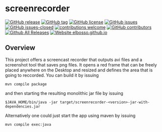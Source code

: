 # screenrecorder

<!---
[![start with why](https://img.shields.io/badge/start%20with-why%3F-brightgreen.svg?style=flat)](http://www.ted.com/talks/simon_sinek_how_great_leaders_inspire_action)
--->
[![GitHub release](https://img.shields.io/github/release/elbosso/screenrecorder/all.svg?maxAge=1)](https://GitHub.com/elbosso/screenrecorder/releases/)
[![GitHub tag](https://img.shields.io/github/tag/elbosso/screenrecorder.svg)](https://GitHub.com/elbosso/screenrecorder/tags/)
[![GitHub license](https://img.shields.io/github/license/elbosso/screenrecorder.svg)](https://github.com/elbosso/screenrecorder/blob/master/LICENSE)
[![GitHub issues](https://img.shields.io/github/issues/elbosso/screenrecorder.svg)](https://GitHub.com/elbosso/screenrecorder/issues/)
[![GitHub issues-closed](https://img.shields.io/github/issues-closed/elbosso/screenrecorder.svg)](https://GitHub.com/elbosso/screenrecorder/issues?q=is%3Aissue+is%3Aclosed)
[![contributions welcome](https://img.shields.io/badge/contributions-welcome-brightgreen.svg?style=flat)](https://github.com/elbosso/screenrecorder/issues)
[![GitHub contributors](https://img.shields.io/github/contributors/elbosso/screenrecorder.svg)](https://GitHub.com/elbosso/screenrecorder/graphs/contributors/)
[![Github All Releases](https://img.shields.io/github/downloads/elbosso/screenrecorder/total.svg)](https://github.com/elbosso/screenrecorder)
[![Website elbosso.github.io](https://img.shields.io/website-up-down-green-red/https/elbosso.github.io.svg)](https://elbosso.github.io/)

## Overview

This project offers a screencast recorder that outputs avi files and a screenshot tool that saves
png files. It opens a red frame that can be freely placed anywhere on the Desktop and resized and defines the area that
is going to reccorded.
You can build it by issuing

```
mvn compile package
```

and then starting the resulting monolithic jar file by issuing

```
$JAVA_HOME/bin/java -jar target/screenrecorder-<version>-jar-with-dependencies.jar
```

Alternatively one could just start the app using maven by  issuing

```
mvn compile exec:java
```


